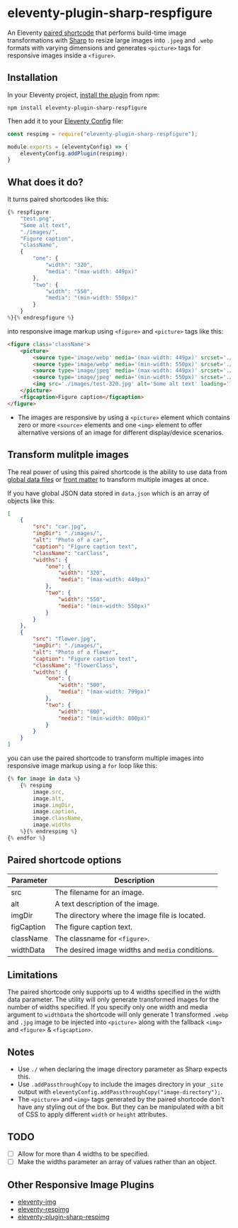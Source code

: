 # eleventy-plugin-sharp-respfigure
An Eleventy [paired shortcode](https://www.11ty.dev/docs/shortcodes/#paired-shortcodes) that performs build-time image transformations with [Sharp](https://sharp.pixelplumbing.com/) to resize large images into `.jpeg` and `.webp` formats with varying dimensions and generates `<picture>` tags for responsive images inside a `<figure>`.

## Installation
In your Eleventy project, [install the plugin](https://www.npmjs.com/package/eleventy-plugin-sharp-respfigure) from npm:
```
npm install eleventy-plugin-sharp-respfigure
```
Then add it to your [Eleventy Config](https://www.11ty.dev/docs/config/) file:
```js
const respimg = require("eleventy-plugin-sharp-respfigure");

module.exports = (eleventyConfig) => {
    eleventyConfig.addPlugin(respimg);
}
```

## What does it do?
It turns paired shortcodes like this:

```js
{% respfigure 
    "test.png",
    "Some alt text",
    "./images/",
    "Figure caption",
    "className",
    {
        "one": {
            "width": "320",
            "media": "(max-width: 449px)"
        },
        "two": {
            "width": "550",
            "media": "(min-width: 550px)"
        }
    }
%}{% endrespfigure %}
```
into responsive image markup using `<figure>` and `<picture>` tags like this:
```html
<figure class='className'>
    <picture>
        <source type='image/webp' media='(max-width: 449px)' srcset='./images/test-320.webp'>
        <source type='image/webp' media='(min-width: 550px)' srcset='./images/test-550.webp'>
        <source type='image/jpeg' media='(max-width: 449px)' srcset='./images/test-320.jpg'>
        <source type='image/jpeg' media='(min-width: 550px)' srcset='./images/test-550.jpg'>
        <img src='./images/test-320.jpg' alt='Some alt text' loading='lazy'>
    </picture>
    <figcaption>Figure caption</figcaption>
</figure>
```
- The images are responsive by using a `<picture>` element which contains zero or more `<source>` elements and one `<img>` element to offer alternative versions of an image for different display/device scenarios. 

## Transform mulitple images
The real power of using this paired shortcode is the ability to use data from [global data files](https://www.11ty.dev/docs/data-global/) or [front matter](https://www.11ty.dev/docs/data-frontmatter/) to transform multiple images at once.

If you have global JSON data stored in `data.json` which is an array of objects like this:

```json
[
    {
        "src": "car.jpg",
        "imgDir": "./images/",
        "alt": "Photo of a car",
        "caption": "Figure caption text",
        "className": "carClass",
        "widths": {
            "one": {
                "width": "320",
                "media": "(max-width: 449px)"
            },
            "two": {
                "width": "550",
                "media": "(min-width: 550px)"
            }
        }
    },
    {
        "src": "flower.jpg",
        "imgDir": "./images/",
        "alt": "Photo of a flower",
        "caption": "Figure caption text",
        "className": "flowerClass",
        "widths": {
            "one": {
                "width": "500",
                "media": "(max-width: 799px)"
            },
            "two": {
                "width": "800",
                "media": "(min-width: 800px)"
            }
        }
    }
]
```
you can use the paired shortcode to transform multiple images into responsive image markup using a `for` loop like this:

```js
{% for image in data %}
    {% respimg 
        image.src, 
        image.alt, 
        image.imgDir,
        image.caption, 
        image.className,
        image.widths 
    %}{% endrespimg %}
{% endfor %}
```

## Paired shortcode options

| Parameter | Description |
| ------    | -------     |
| src       | The filename for an image. |
| alt       | A text description of the image. |
| imgDir | The directory where the image file is located. |
| figCaption | The figure caption text. |
| className | The classname for `<figure>`. |
| widthData    | The desired image widths and `media` conditions. |

## Limitations
The paired shortcode only supports up to 4 widths specified in the width data parameter. The utility will only generate transformed images for the number of widths specified. If you specify only one width and media argument to `widthData` the shortcode will only generate 1 transformed `.webp` and `.jpg` image to be injected into `<picture>` along with the fallback `<img>` and `<figure>` & `<figcaption>`.

## Notes
- Use `./` when declaring the image directory parameter as Sharp expects this.
- Use `.addPassthroughCopy` to include the images directory in your `_site` output with `eleventyConfig.addPassthroughCopy("image-directory");`.
- The `<picture>` and `<img>` tags generated by the paired shortcode don't have any styling out of the box. But they can be manipulated with a bit of CSS to apply different `width` or `height` attributes.

## TODO
- [ ] Allow for more than 4 widths to be specified.
- [ ] Make the widths parameter an array of values rather than an object.

## Other Responsive Image Plugins
- [eleventy-img](https://github.com/11ty/eleventy-img)
- [eleventy-respimg](https://github.com/eeeps/eleventy-respimg)
- [eleventy-plugin-sharp-respimg](https://github.com/tannerdolby/eleventy-plugin-sharp-respimg)